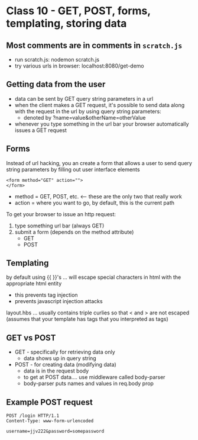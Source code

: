 Class 10 - GET, POST, forms, templating, storing data 
=====

Most comments are in comments in `scratch.js`
-----

* run scratch.js: nodemon scratch.js
* try various urls in browser: localhost:8080/get-demo


Getting data from the user
-----

* data can be sent by GET query string parameters in a url
* when the client makes a GET request, it's possible to send data along with the request in the url
by using query string parameters:
    * denoted by ?name=value&otherName=otherValue
* whenever you type something in the url bar your browser automatically issues a GET request

Forms
-----

Instead of url hacking, you an create a form that allows a user to send query string parameters by filling out user interface elements

```
<form method="GET" action="">
</form>
```
* method = GET, POST, etc. <-- these are the only two that really work
* action = where you want to go, by default, this is the current path

To get your browser to issue an http request:

1. type something url bar (always GET)
2. submit a form (depends on the method attribute)
    * GET
    * POST

Templating
-----

by default using {{ }}'s ... will escape special characters in html with the appropriate html entity

* this prevents tag injection
* prevents javascript injection attacks

layout.hbs ... usually contains triple curlies so that < and > are not escaped (assumes that your template has tags that you interpreted as tags)

GET vs POST
-----

* GET - specifically for retrieving data only
    * data shows up in query string
* POST - for creating data (modifying data)
    * data is in the request body
    * to get at POST data.... use middleware called body-parser
    * body-parser puts names and values in req.body prop

Example POST request
-----

```
POST /login HTTP/1.1
Content-Type: www-form-urlencoded

username=jjv222&password=somepassword
```

